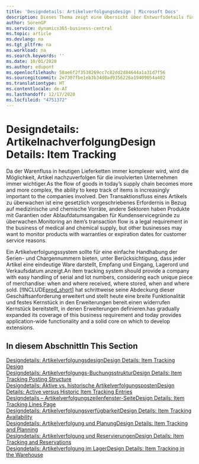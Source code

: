 ```yaml
---
title: 'Designdetails: Artikelverfolgungsdesign | Microsoft Docs'
description: Dieses Thema zeigt eine Übersicht über Entwurfsdetails für Artikelverfolgung.
author: SorenGP
ms.service: dynamics365-business-central
ms.topic: article
ms.devlang: na
ms.tgt_pltfrm: na
ms.workload: na
ms.search.keywords: ''
ms.date: 10/01/2020
ms.author: edupont
ms.openlocfilehash: 50ae6f2f3538269cc7c82dd2d84644a1a31d7f56
ms.sourcegitcommit: 2e7307fbe1eb3b34d0ad9356226a19409054a402
ms.translationtype: HT
ms.contentlocale: de-AT
ms.lasthandoff: 12/17/2020
ms.locfileid: "4751372"
---
```

# <a name="design-details-item-tracking"></a><span data-ttu-id="87739-103">Designdetails: Artikelnachverfolgung</span><span class="sxs-lookup"><span data-stu-id="87739-103">Design Details: Item Tracking</span></span>
<span data-ttu-id="87739-104">Da der Warenfluss in heutigen Lieferketten immer komplexer wird, wird die Möglichkeit, Artikel nachzuverfolgen für die involvierten Unternehmen immer wichtiger.</span><span class="sxs-lookup"><span data-stu-id="87739-104">As the flow of goods in today’s supply chain becomes more and more complex, the ability to keep track of items is increasingly important to the companies involved.</span></span> <span data-ttu-id="87739-105">Den Transaktionsfluss eines Artikels zu überwachen ist eine gesetzlich vorgeschriebenes Erfordernis in Bezug auf medizinische und chemische Vorräte, andere Sektoren haben Produkte mit Garantien oder Ablaufdatumsangaben für Kundenservicegründe zu überwachen.</span><span class="sxs-lookup"><span data-stu-id="87739-105">Monitoring an item’s transaction flow is a legal requirement in the business of medical and chemical supply, but other businesses may want to monitor products with warranties or expiration dates for customer service reasons.</span></span>  

<span data-ttu-id="87739-106">Ein Artikelverfolgungssystem sollte für eine einfache Handhabung der Serien- und Chargennummern bieten, unter Berücksichtigung, dass jeder Artikel eine eindeutige Ware darstellt, Empfang und Eingang, Lagerord und Verkaufsdatum anzeigt.</span><span class="sxs-lookup"><span data-stu-id="87739-106">An item tracking system should provide a company with easy handling of serial and lot numbers, considering each unique piece of merchandise: when and where received, where stored, when and where sold.</span></span> [!INCLUDE[prod_short](includes/prod_short.md)] <span data-ttu-id="87739-107">hat schrittweise seine Abdeckung dieser Geschäftsanforderung erweitert und stellt heute eine breite Funktionalität und festes Kernstück in den Erweiterungen bereit.einen widerrufen Kernstück bereitstellt, in denen Erweiterungen definieren.</span><span class="sxs-lookup"><span data-stu-id="87739-107">has gradually expanded its coverage of this business requirement and today provides application-wide functionality and a solid core on which to develop extensions.</span></span>  

## <a name="in-this-section"></a><span data-ttu-id="87739-108">In diesem Abschnitt</span><span class="sxs-lookup"><span data-stu-id="87739-108">In This Section</span></span>  
[<span data-ttu-id="87739-109">Designdetails: Artikelverfolgungsdesign</span><span class="sxs-lookup"><span data-stu-id="87739-109">Design Details: Item Tracking Design</span></span>](design-details-item-tracking-design.md)  
[<span data-ttu-id="87739-110">Designdetails: Artikelverfolgungs-Buchungsstruktur</span><span class="sxs-lookup"><span data-stu-id="87739-110">Design Details: Item Tracking Posting Structure</span></span>](design-details-item-tracking-posting-structure.md)  
[<span data-ttu-id="87739-111">Designdetails: Aktive vs. historische Artikelverfolgungsposten</span><span class="sxs-lookup"><span data-stu-id="87739-111">Design Details: Active versus Historic Item Tracking Entries</span></span>](design-details-active-versus-historic-item-tracking-entries.md)  
[<span data-ttu-id="87739-112">Designdetails – Artikelverfolgungszeilenfenster-Seite</span><span class="sxs-lookup"><span data-stu-id="87739-112">Design Details: Item Tracking Lines Page</span></span>](design-details-item-tracking-lines-window.md)  
[<span data-ttu-id="87739-113">Designdetails: Artikelverfolgungsverfügbarkeit</span><span class="sxs-lookup"><span data-stu-id="87739-113">Design Details: Item Tracking Availability</span></span>](design-details-item-tracking-availability.md)  
[<span data-ttu-id="87739-114">Designdetails: Artikelverfolgung und Planung</span><span class="sxs-lookup"><span data-stu-id="87739-114">Design Details: Item Tracking and Planning</span></span>](design-details-item-tracking-and-planning.md)  
[<span data-ttu-id="87739-115">Designdetails: Artikelverfolgung und Reservierungen</span><span class="sxs-lookup"><span data-stu-id="87739-115">Design Details: Item Tracking and Reservations</span></span>](design-details-item-tracking-and-reservations.md)  
[<span data-ttu-id="87739-116">Designdetails: Artikelverfolgung im Lager</span><span class="sxs-lookup"><span data-stu-id="87739-116">Design Details: Item Tracking in the Warehouse</span></span>](design-details-item-tracking-in-the-warehouse.md)
